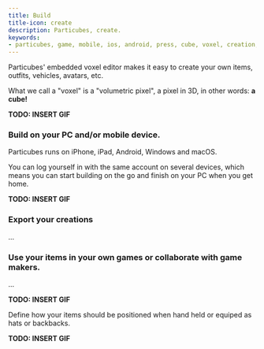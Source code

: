 ```yaml
---
title: Build
title-icon: create
description: Particubes, create.
keywords:
- particubes, game, mobile, ios, android, press, cube, voxel, creation, editor
---
```


Particubes' embedded voxel editor makes it easy to create your own items, outfits, vehicles, avatars, etc.

What we call a "voxel" is a "volumetric pixel", a pixel in 3D, in other words: **a cube!**

**TODO: INSERT GIF**

### Build on your PC and/or mobile device.

Particubes runs on iPhone, iPad, Android, Windows and macOS.

You can log yourself in with the same account on several devices, which means you can start building on the go and finish on your PC when you get home.

**TODO: INSERT GIF**

### Export your creations

...

### Use your items in your own games or collaborate with game makers.

...

**TODO: INSERT GIF**

Define how your items should be positioned when hand held or equiped as hats or backbacks.

**TODO: INSERT GIF**
